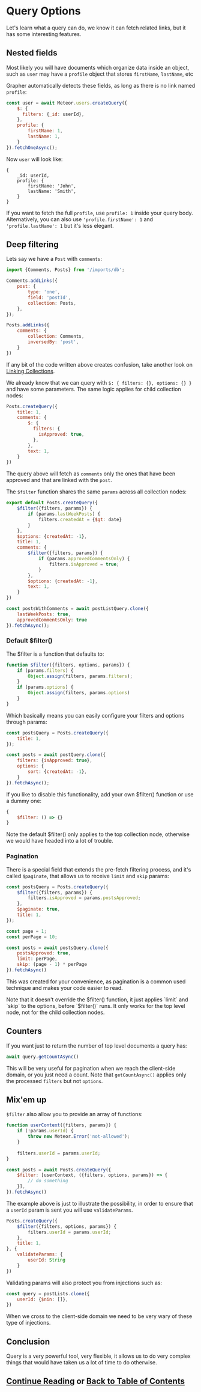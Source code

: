 # Query Options

Let's learn what a query can do, we know it can fetch related links, but it has some
interesting features.

## Nested fields

Most likely you will have documents which organize data inside an object, such as `user` may have a `profile` object
that stores `firstName`, `lastName`, etc

Grapher automatically detects these fields, as long as there is no link named `profile`:

```js
const user = await Meteor.users.createQuery({
    $: {
      filters: {_id: userId},
    },
    profile: {
        firstName: 1,
        lastName: 1,
    }
}).fetchOneAsync();
```

Now `user` will look like:
```
{
    _id: userId,
    profile: {
        firstName: 'John',
        lastName: 'Smith',
    }
}
```

If you want to fetch the full `profile`, use `profile: 1` inside your query body. Alternatively,
you can also use `'profile.firstName': 1` and `'profile.lastName': 1` but it's less elegant.

## Deep filtering

Lets say we have a `Post` with `comments`:

```js
import {Comments, Posts} from '/imports/db';

Comments.addLinks({
    post: {
        type: 'one',
        field: 'postId',
        collection: Posts,
    },
});

Posts.addLinks({
    comments: {
        collection: Comments,
        inversedBy: 'post',
    }
})
```

If any bit of the code written above creates confusion, take another look on [Linking Collections](linking_collections.md).

We already know that we can query with `$: { filters: {}, options: {} }` and have some parameters.
The same logic applies for child collection nodes:

```js
Posts.createQuery({
    title: 1,
    comments: {
        $: {
          filters: {
            isApproved: true,
          },
        },
        text: 1,
    }
})
```

The query above will fetch as `comments` only the ones that have been approved and that are linked with the `post`.

The `$filter` function shares the same `params` across all collection nodes:

```js
export default Posts.createQuery({
    $filter({filters, params}) {
        if (params.lastWeekPosts) {
            filters.createdAt = {$gt: date}
        }    
    },
    $options: {createdAt: -1},
    title: 1,
    comments: {
        $filter({filters, params}) {
            if (params.approvedCommentsOnly) {
                filters.isApproved = true;
            }  
        },
        $options: {createdAt: -1},
        text: 1,
    }
})
```

```js
const postsWithComments = await postListQuery.clone({
    lastWeekPosts: true,
    approvedCommentsOnly: true
}).fetchAsync();
```

### Default $filter()

The $filter is a function that defaults to:
```js
function $filter({filters, options, params}) {
    if (params.filters) {
        Object.assign(filters, params.filters);
    }
    if (params.options) {
        Object.assign(filters, params.options)
    }
}
```

Which basically means you can easily configure your filters and options through params:
```js
const postsQuery = Posts.createQuery({
    title: 1,
});

const posts = await postQuery.clone({
    filters: {isApproved: true},
    options: {
        sort: {createdAt: -1},
    }
}).fetchAsync();
```

If you like to disable this functionality, add your own $filter() function or use a dummy one:
```js
{
    $filter: () => {}
}
```

Note the default $filter() only applies to the top collection node, otherwise we would have headed into a lot of trouble.

### Pagination

There is a special field that extends the pre-fetch filtering process, and it's called `$paginate`, that allows us
to receive `limit` and `skip` params:

```js
const postsQuery = Posts.createQuery({
    $filter({filters, params}) {
        filters.isApproved = params.postsApproved;
    },
    $paginate: true,
    title: 1,
});

const page = 1;
const perPage = 10;

const posts = await postsQuery.clone({
    postsApproved: true,
    limit: perPage,
    skip: (page - 1) * perPage
}).fetchAsync()
```

This was created for your convenience, as pagination is a common used technique and makes your code easier to read.

Note that it doesn't override the $filter() function, it just applies `limit` and `skip` to the options, before `$filter()` runs.
It only works for the top level node, not for the child collection nodes.

## Counters

If you want just to return the number of top level documents a query has:

```js
await query.getCountAsync()
```

This will be very useful for pagination when we reach the client-side domain, or you just need a count.
Note that `getCountAsync()` applies only the processed `filters` but not `options`.

## Mix'em up

`$filter` also allow you to provide an array of functions:

```js
function userContext({filters, params}) {
    if (!params.userId) {
        throw new Meteor.Error('not-allowed');
    }
    
    filters.userId = params.userId;
}

const posts = await Posts.createQuery({
    $filter: [userContext, ({filters, options, params}) => {
        // do something
    }],
}).fetchAsync()
```

The example above is just to illustrate the possibility, in order to ensure that a `userId` param is sent you will use `validateParams`.

```js
Posts.createQuery({
    $filter({filters, options, params}) {
        filters.userId = params.userId;
    },
    title: 1,
}, {
    validateParams: {
        userId: String
    }
})
```

Validating params will also protect you from injections such as:

```js
const query = postLists.clone({
    userId: {$nin: []},
})
```

When we cross to the client-side domain we need to be very wary of these type of injections.

## Conclusion

Query is a very powerful tool, very flexible, it allows us to do very complex things that would have taken us a lot of time to do otherwise. 

## [Continue Reading](reducers.md) or [Back to Table of Contents](index.md)



